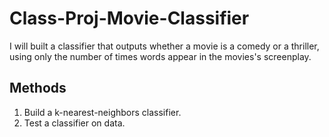 # Class-Proj-Movie-Classifier
I will built a classifier that outputs whether a movie is a comedy or a thriller, using only the number of times words appear in the movies's screenplay. 

## Methods
1. Build a k-nearest-neighbors classifier.
2. Test a classifier on data.
